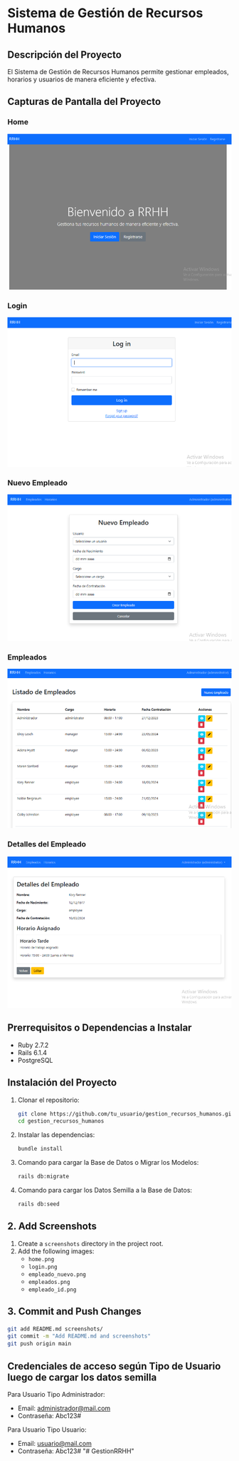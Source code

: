 # Sistema de Gestión de Recursos Humanos

## Descripción del Proyecto
El Sistema de Gestión de Recursos Humanos permite gestionar empleados, horarios y usuarios de manera eficiente y efectiva.

## Capturas de Pantalla del Proyecto
### Home
![Home](app/assets/images/home.png)

### Login
![Login](app/assets/images/login.png)

### Nuevo Empleado
![Nuevo Empleado](app/assets/images/empleado_nuevo.png)

### Empleados
![Empleados](app/assets/images/empleados.png)

### Detalles del Empleado
![Detalles del Empleado](app/assets/images/empleado_id.png)

## Prerrequisitos o Dependencias a Instalar
- Ruby 2.7.2
- Rails 6.1.4
- PostgreSQL

## Instalación del Proyecto
1. Clonar el repositorio:
    ```bash
    git clone https://github.com/tu_usuario/gestion_recursos_humanos.git
    cd gestion_recursos_humanos
    ```

2. Instalar las dependencias:
    ```bash
    bundle install
    ```

3. Comando para cargar la Base de Datos o Migrar los Modelos:
    ```bash
    rails db:migrate
    ```

4. Comando para cargar los Datos Semilla a la Base de Datos:
    ```bash
    rails db:seed
    ```

## 2. Add Screenshots
1. Create a `screenshots` directory in the project root.
2. Add the following images:
   - `home.png`
   - `login.png`
   - `empleado_nuevo.png`
   - `empleados.png`
   - `empleado_id.png`

## 3. Commit and Push Changes
```bash
git add README.md screenshots/
git commit -m "Add README.md and screenshots"
git push origin main
```

## Credenciales de acceso según Tipo de Usuario luego de cargar los datos semilla
Para Usuario Tipo Administrador:
- Email: administrador@mail.com
- Contraseña: Abc123#

Para Usuario Tipo Usuario:
- Email: usuario@mail.com
- Contraseña: Abc123#
"# GestionRRHH" 
